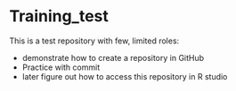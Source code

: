 # Training_test
This is a test repository with few, limited roles:

- demonstrate how to create a repository in GitHub
- Practice with commit
- later figure out how to access this repository in R studio
